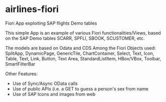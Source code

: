 # airlines-fiori
Fiori App exploiting SAP flights Demo tables

This simple App is an example of various Fiori functionalities/Views, based on the SAP Demo tables SCARR, SPFLI, SBOOK, SCUSTOMER, etc.

The models are based on Odata and CDS
Among the Fiori Objects used: SplitApp, DynamicPage, GenericTile, ChartContainer, Select, Text, Icon, Table, Text, Link, Button, Text Area, StandardListItem, HBox/VBox, Toolbar, SmartFilterBar

Other Features:
- Use of Sync/Async OData calls
- Use of public APIs (i.e. a GET to guess a person's sex from name
- Use of SAP Icons and images from web
